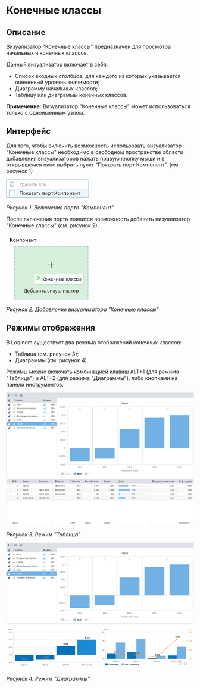 # Конечные классы

## Описание

Визуализатор "Конечные классы" предназначен для просмотра начальных и конечных классов.

Данный визуализатор включает в себя:

* Список входных столбцов, для каждого из которых указывается оцененный уровень значимости;
* Диаграмму начальных классов;
* Таблицу или диаграммы конечных классов.

**Примечение:** Визуализатор "Конечные классы" может использоваться только с одноименным узлом.

## Интерфейс

Для того, чтобы включить возможность использовать визуализатор "Конечные классы" необходимо в свободном пространстве области добавления визуализаторов нажать правую кнопку мыши и в открывшемся окне выбрать пункт "Показать порт Компонент". (см. рисунок 1)

![](./fine-classes-1.png)

*Рисунок 1. Включение порта "Компонент"*

После включения порта появится возможность добавить визуализатор "Конечные классы" (см. рисунок 2).

![](./fine-classes-2.png)

*Рисунок 2. Добавление визуализатора "Конечные классы"*

## Режимы отображения

В Loginom существует два режима отображений конечных классов:

* Таблица (см. рисунок 3);
* Диаграммы (см. рисунок 4).

Режимы можно включать комбинацией клавиш ALT+1 (для режима "Таблица") и ALT+2 (для режима "Диаграммы"), либо кнопками на панели инструментов.

![](./fine-classes-3.png)

*Рисунок 3. Режим "Таблица"*

![](./fine-classes-4.png)

*Рисунок 4. Режим "Диаграммы"*
